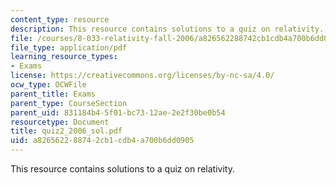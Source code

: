 ```yaml
---
content_type: resource
description: This resource contains solutions to a quiz on relativity.
file: /courses/8-033-relativity-fall-2006/a826562288742cb1cdb4a700b6dd0905_quiz2_2006_sol.pdf
file_type: application/pdf
learning_resource_types:
- Exams
license: https://creativecommons.org/licenses/by-nc-sa/4.0/
ocw_type: OCWFile
parent_title: Exams
parent_type: CourseSection
parent_uid: 831184b4-5f01-bc73-12ae-2e2f30be0b54
resourcetype: Document
title: quiz2_2006_sol.pdf
uid: a8265622-8874-2cb1-cdb4-a700b6dd0905
---
```

This resource contains solutions to a quiz on relativity.